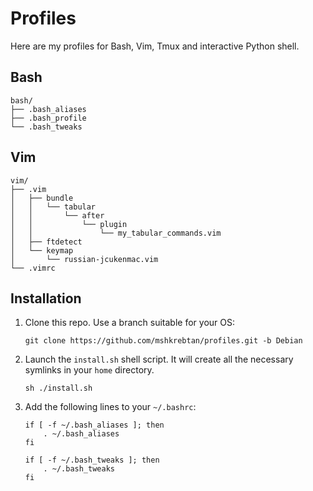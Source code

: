 # Profiles

Here are my profiles for Bash, Vim, Tmux and interactive Python shell.

## Bash

```
bash/
├── .bash_aliases
├── .bash_profile
└── .bash_tweaks
```

## Vim

```
vim/
├── .vim
│   ├── bundle
│   │   └── tabular
│   │       └── after
│   │           └── plugin
│   │               └── my_tabular_commands.vim
│   ├── ftdetect
│   └── keymap
│       └── russian-jcukenmac.vim
└── .vimrc
```

## Installation

1. Clone this repo. Use a branch suitable for your OS:

    ```
    git clone https://github.com/mshkrebtan/profiles.git -b Debian
    ```

2. Launch the `install.sh` shell script. It will create all the necessary symlinks in your `home` directory.

    ```
    sh ./install.sh
    ```

3. Add the following lines to your `~/.bashrc`:

    ```
    if [ -f ~/.bash_aliases ]; then
        . ~/.bash_aliases
    fi

    if [ -f ~/.bash_tweaks ]; then
        . ~/.bash_tweaks
    fi
    ```
